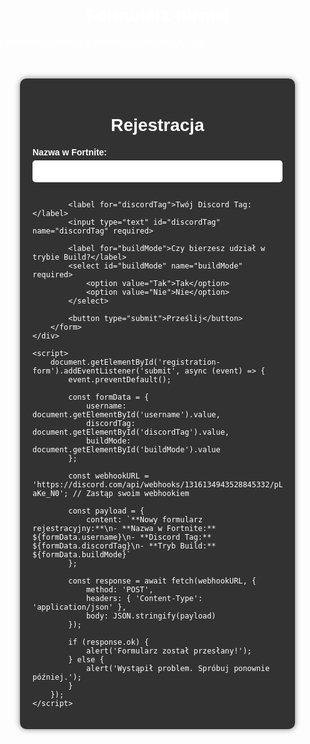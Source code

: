 # Formularz-turniej
Formularz rejestracyjny do turnieju Danielos OG Cup

<!DOCTYPE html>
<html lang="en">
<head>
    <meta charset="UTF-8">
    <meta name="viewport" content="width=device-width, initial-scale=1.0">
    <title>Rejestracja - Danielos OG Cup</title>
    <style>
        body {
            font-family: Arial, sans-serif;
            background: url('https://via.placeholder.com/1920x1080.png?text=Danielos+OG+Cup') no-repeat center center fixed;
            background-size: cover;
            color: #fff;
            margin: 0;
            padding: 0;
        }
        .container {
            width: 100%;
            max-width: 400px;
            margin: 50px auto;
            padding: 20px;
            background: rgba(0, 0, 0, 0.8);
            border-radius: 10px;
            box-shadow: 0 0 10px rgba(0, 0, 0, 0.5);
        }
        h1 {
            text-align: center;
        }
        label {
            display: block;
            margin-bottom: 5px;
            font-weight: bold;
        }
        input, select, button {
            width: 100%;
            padding: 10px;
            margin-bottom: 15px;
            border: none;
            border-radius: 5px;
        }
        button {
            background-color: #007BFF;
            color: #fff;
            cursor: pointer;
        }
        button:hover {
            background-color: #0056b3;
        }
    </style>
</head>
<body>
    <div class="container">
        <h1>Rejestracja</h1>
        <form id="registration-form">
            <label for="username">Nazwa w Fortnite:</label>
            <input type="text" id="username" name="username" required>

            <label for="discordTag">Twój Discord Tag:</label>
            <input type="text" id="discordTag" name="discordTag" required>

            <label for="buildMode">Czy bierzesz udział w trybie Build?</label>
            <select id="buildMode" name="buildMode" required>
                <option value="Tak">Tak</option>
                <option value="Nie">Nie</option>
            </select>

            <button type="submit">Prześlij</button>
        </form>
    </div>

    <script>
        document.getElementById('registration-form').addEventListener('submit', async (event) => {
            event.preventDefault();

            const formData = {
                username: document.getElementById('username').value,
                discordTag: document.getElementById('discordTag').value,
                buildMode: document.getElementById('buildMode').value
            };

            const webhookURL = 'https://discord.com/api/webhooks/1316134943528845332/pLqMhTnGrx4OkfTEGS6ZgJYMG_sEYNOy7X8neY3MgVkJcqMBC6jor6FvZ7sRl-aKe_N0'; // Zastąp swoim webhookiem

            const payload = {
                content: `**Nowy formularz rejestracyjny:**\n- **Nazwa w Fortnite:** ${formData.username}\n- **Discord Tag:** ${formData.discordTag}\n- **Tryb Build:** ${formData.buildMode}`
            };

            const response = await fetch(webhookURL, {
                method: 'POST',
                headers: { 'Content-Type': 'application/json' },
                body: JSON.stringify(payload)
            });

            if (response.ok) {
                alert('Formularz został przesłany!');
            } else {
                alert('Wystąpił problem. Spróbuj ponownie później.');
            }
        });
    </script>
</body>
</html>
